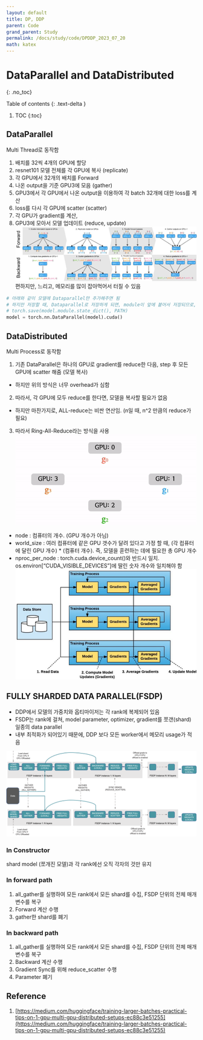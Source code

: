 ```yaml
---
layout: default
title: DP, DDP
parent: Code
grand_parent: Study
permalink: /docs/study/code/DPDDP_2023_07_20
math: katex
---
```


# DataParallel and DataDistributed
{: .no_toc}

Table of contents
{: .text-delta }
1. TOC
{:toc}

## DataParallel
Multi Thread로 동작함
1. 배치를 32씩 4개의 GPU에 할당
2. resnet101 모델 전체를 각 GPU에 복사 (replicate)
3. 각 GPU에서 32개의 배치를 Forward
4. 나온 output을 기준 GPU3에 모음 (gather)
5. GPU3에서 각 GPU에서 나온 output을 이용하여 각 batch 32개에 대한 loss를 계산
6. loss를 다시 각 GPU에 scatter (scatter)
7. 각 GPU가 gradient를 계산,
8. GPU3에 모아서 모델 업데이트 (reduce, update)
![Figure 1](/assets/images/ml/DPDDP_fig1.jpg) <br>
편하지만, 느리고, 메모리를 많이 잡아먹어서 터질 수 있음
```python
# 아래와 같이 모델에 Dataparallel만 추가해주면 됨
# 하지만 저장할 때, Dataparallel로 저장하게 되면, module이 앞에 붙어서 저장되므로, 저장할 땐
# torch.save(model.module.state_dict(), PATH)
model = torch.nn.DataParallel(model).cuda()
```

## DataDistributed
Multi Process로 동작함 <br>
1. 기존 DataParallel은 하나의 GPU로 gradient를 reduce한 다음, step 후 모든 GPU에 scatter 해줌 (모델 복사) <br>
- 하지만 위의 방식은 너무 overhead가 심함 <br>
2. 따라서, 각  GPU에 모두 reduce를 한다면, 모델을 복사할 필요가 없음 <br>
- 하지만 마찬가지로, ALL-reduce는 비싼 연산임. (n일 때, n^2 만큼의 reduce가 필요) <br>
3. 따라서 Ring-All-Reduce라는 방식을 사용 <br>
![Figure 2: Ring-All-Reduce](/assets/images/ml/DPDDP_fig2.gif) <br>
- node : 컴퓨터의 개수. (GPU 개수가 아님)
- world_size : 여러 컴퓨터에 같은 GPU 갯수가 달려 있다고 가정 할 때, (각 컴퓨터에 달린 GPU 개수) * (컴퓨터 개수). 즉, 모델을 훈련하는 데에 필요한 총 GPU 개수
- nproc_per_node : torch.cuda.device_count()와 반드시 일치. os.environ[“CUDA_VISIBLE_DEVICES”]에 딸린 숫자 개수와 일치해야 함
![Figure 3](/assets/images/ml/DPDDP_fig3.jpg)

## FULLY SHARDED DATA PARALLEL(FSDP)
- DDP에서 모델의 가중치와 옵티마이저는 각 rank에 복제되어 있음 <br>
- FSDP는 rank에 걸쳐, model parameter, optimizer, gradient를 쪼갠(shard) 일종의 data parallel <br>
- 내부 최적화가 되어있기 때문에, DDP 보다 모든 worker에서 메모리 usage가 적음 <br>

![Figure 4](/assets/images/ml/DPDDP_fig4.png)
### In Constructor
shard model (쪼개진 모델)과 각 rank에선 오직 각자의 것만 유지

### In forward path
1. all_gather를 실행하여 모든  rank에서 모든 shard를 수집, FSDP 단위의 전체 매개변수를 복구
2. Forward 계산 수행
3. gather한 shard를 폐기

### In backward path
1. all_gather를 실행하여 모든  rank에서 모든 shard를 수집, FSDP 단위의 전체 매개변수를 복구
2. Backward 계산 수행
3. Gradient Sync를 위해 reduce_scatter 수행
4. Parameter 폐기

## Reference
1. [https://medium.com/huggingface/training-larger-batches-practical-tips-on-1-gpu-multi-gpu-distributed-setups-ec88c3e51255](https://medium.com/huggingface/training-larger-batches-practical-tips-on-1-gpu-multi-gpu-distributed-setups-ec88c3e51255)